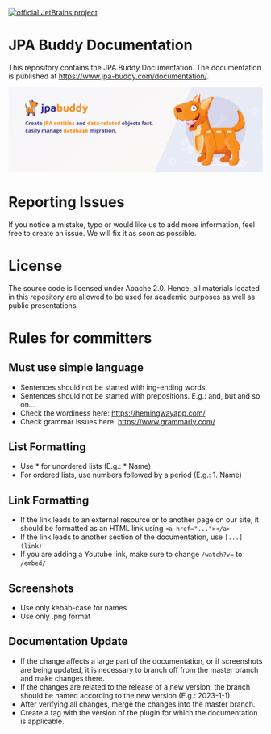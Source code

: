 [![official JetBrains project](https://jb.gg/badges/official.svg)](https://confluence.jetbrains.com/display/ALL/JetBrains+on+GitHub)

# JPA Buddy Documentation

This repository contains the JPA Buddy Documentation. The documentation is published at https://www.jpa-buddy.com/documentation/.

![banner](readme/banner.jpg)

# Reporting Issues

If you notice a mistake, typo or would like us to add more information, feel free to create an issue. We will fix it as soon as possible.

# License
The source code is licensed under Apache 2.0. Hence, all materials located in this repository are allowed to be used for academic purposes as well as public presentations.

# Rules for committers

## Must use simple language

* Sentences should not be started with ing-ending words.
* Sentences should not be started with prepositions. E.g.: and, but and so on...
* Check the wordiness here: https://hemingwayapp.com/
* Check grammar issues here: https://www.grammarly.com/

## List Formatting

* Use * for unordered lists (E.g.: * Name)
* For ordered lists, use numbers followed by a period (E.g.: 1. Name)

## Link Formatting

* If the link leads to an external resource or to another page on our site, it should be formatted as an HTML link using `<a href="..."></a>`
* If the link leads to another section of the documentation, use `[...](link)`  
* If you are adding a Youtube link, make sure to change `/watch?v=` to `/embed/`

## Screenshots

* Use only kebab-case for names
* Use only .png format

## Documentation Update

* If the change affects a large part of the documentation, or if screenshots are being updated, it is necessary to branch off from the master branch and make changes there.
* If the changes are related to the release of a new version, the branch should be named according to the new version (E.g.: 2023-1-1)
* After verifying all changes, merge the changes into the master branch.
* Create a tag with the version of the plugin for which the documentation is applicable.

